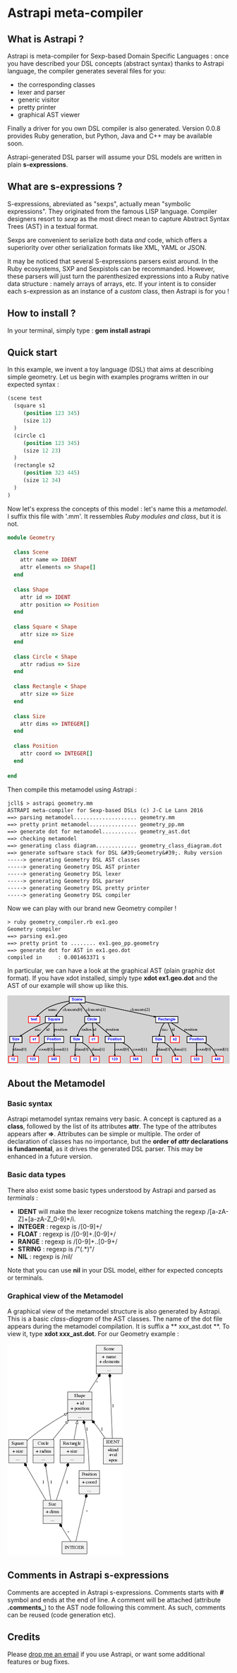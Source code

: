 # Astrapi meta-compiler

## What is Astrapi ?

Astrapi is meta-compiler for Sexp-based Domain Specific Languages : once you have described your DSL concepts (abstract syntax) thanks to Astrapi language, the compiler generates several files for you:

* the corresponding classes
* lexer and parser
* generic visitor
* pretty printer
* graphical AST viewer

Finally a driver for you own DSL compiler is also generated. Version 0.0.8 provides Ruby generation, but Python, Java and C++ may be available soon.

Astrapi-generated DSL parser will assume your DSL models are written in plain **s-expressions**.

## What are s-expressions ?
S-expressions, abreviated as \"sexps\", actually mean \"symbolic expressions\". They originated from the famous LISP language. Compiler designers resort to  *sexp* as the most direct mean to capture Abstract Syntax Trees (AST) in a textual format.

Sexps are convenient to serialize both data *and* code, which offers a superiority over other serialization formats like XML, YAML or JSON.  

It may be noticed that several S-expressions parsers exist around. In the Ruby ecosystems, SXP and Sexpistols can be recommanded. However, these parsers will just turn the parenthesized expressions into a Ruby native data structure : namely arrays of arrays, etc. If your intent is to consider each s-expression as an instance of a *custom* class, then Astrapi is for you !

## How to install ?
In your terminal, simply type : **gem install astrapi**

## Quick start
In this example, we invent a toy language (DSL) that aims at describing simple geometry. Let us begin with examples programs written in our expected syntax :

```lisp
(scene test
  (square s1
     (position 123 345)
     (size 12)
  )
  (circle c1
     (position 123 345)
     (size 12 23)
  )
  (rectangle s2
     (position 323 445)
     (size 12 34)
  )
)
```

Now let\'s express the concepts of this model : let\'s name this a *metamodel*. I suffix this file with \'.mm\'. It ressembles *Ruby modules and class*, but it is not.
```Ruby
module Geometry

  class Scene
    attr name => IDENT
    attr elements => Shape[]
  end

  class Shape
    attr id => IDENT
    attr position => Position
  end

  class Square < Shape
    attr size => Size
  end

  class Circle < Shape
    attr radius => Size
  end

  class Rectangle < Shape
    attr size => Size
  end

  class Size
    attr dims => INTEGER[]
  end

  class Position
    attr coord => INTEGER[]
  end

end
```

Then compile this metamodel using Astrapi :

```console
jcll$ > astrapi geometry.mm
ASTRAPI meta-compiler for Sexp-based DSLs (c) J-C Le Lann 2016
==> parsing metamodel.................... geometry.mm
==> pretty print metamodel............... geometry_pp.mm
==> generate dot for metamodel........... geometry_ast.dot
==> checking metamodel
==> generating class diagram............. geometry_class_diagram.dot
==> generate software stack for DSL &#39;Geometry&#39;. Ruby version
-----> generating Geometry DSL AST classes
-----> generating Geometry DSL AST printer
-----> generating Geometry DSL lexer
-----> generating Geometry DSL parser
-----> generating Geometry DSL pretty printer
-----> generating Geometry DSL compiler
```

Now we can play with our brand new Geometry compiler !

```console
> ruby geometry_compiler.rb ex1.geo
Geometry compiler
==> parsing ex1.geo
==> pretty print to ........ ex1.geo_pp.geometry
==> generate dot for AST in ex1.geo.dot
compiled in     : 0.001463371 s
```

In particular, we can have a look at the graphical AST (plain graphiz dot format). If you have xdot installed, simply type **xdot ex1.geo.dot** and the AST of our example will show up like this.

![Image of AST model](/tests/test1.png)

## About the Metamodel

### Basic syntax
Astrapi metamodel syntax remains very basic. A concept is captured as a **class**, followed by the list of its attributes **attr**. The type of the attributes appears after **=>**. Attributes can be simple or multiple. The order of declaration of classes has no importance, but the **order of *attr* declarations is fundamental**, as it drives the generated DSL parser. This may be enhanced in a future version.

### Basic data types
There also exist some basic types understood by Astrapi and parsed as *terminals* :

* **IDENT** will make the lexer recognize tokens matching the regexp /[a-zA-Z]+[a-zA-Z_0-9]*/i.
* **INTEGER** : regexp is /[0-9]+/
* **FLOAT** : regexp is /[0-9]+\.[0-9]+/
* **RANGE** : regexp is /[0-9]+..[0-9+/
* **STRING** : regexp is /\"(.*)\"/
* **NIL** : regexp is /nil/

Note that you can use **nil** in your DSL model, either for expected concepts or terminals.

### Graphical view of the Metamodel
A graphical view of the metamodel structure is also generated by Astrapi. This is a basic *class-diagram* of the AST classes. The name of the dot file appears during the metamodel compilation. It is suffix a ** xxx_ast.dot **.
To view it, type **xdot xxx_ast.dot**. For our Geometry example :

![Image of the metamodel](./doc/geometry_class_diagram.png)

## Comments in Astrapi s-expressions
Comments are accepted in Astrapi s-expressions. Comments starts with **#** symbol and ends at the end of line. A comment will be attached (attribute **.comments_**) to the AST node following this comment. As such, comments can be reused (code generation etc).

## Credits
Please <a href="mailto:jean-christophe.le_lann@ensta-bretagne.fr">drop me an email</a> if you use Astrapi, or want some additional features or bug fixes.
